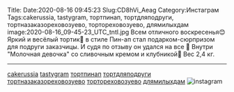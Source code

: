 Title:
Date:2020-08-16 09:45:23
Slug:CD8hVi_Aeag
Category:Инстаграм
Tags:cakerussia, tastygram, тортпинап, тортдляподруги, тортназаказореховозуево, тортореховозуево, длямилыхдам
image:2020-08-16_09-45-23_UTC_tntl.jpg
Всем отличного воскресенья😊
Яркий и весёлый тортик🤩 в стиле Пин-ап стал подарком-сюрпризом для подруги заказчицы.
И судя по отзыву он удался на все 💯
Внутри "Молочная девочка" со сливочным кремом и клубникой🍓
Вес 2,4 кг.
________________________________
[cakerussia]({tag}cakerussia) [tastygram]({tag}tastygram) [тортпинап]({tag}тортпинап) [тортдляподруги]({tag}тортдляподруги) [тортназаказореховозуево]({tag}тортназаказореховозуево) [тортореховозуево]({tag}тортореховозуево) [длямилыхдам]({tag}длямилыхдам)
![instagram]({attach}images/2020-08-16_09-45-23_UTC.jpg)
